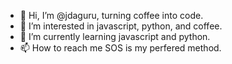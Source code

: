 - 👋 Hi, I’m @jdaguru, turning coffee into code.
- 👀 I’m interested in javascript, python, and coffee.
- 🌱 I’m currently learning javascript and python. 
- 📫 How to reach me SOS is my perfered method.

<!---
jdaguru/jdaguru is a ✨ special ✨ repository because its `README.md` (this file) appears on your GitHub profile.
You can click the Preview link to take a look at your changes.
--->
